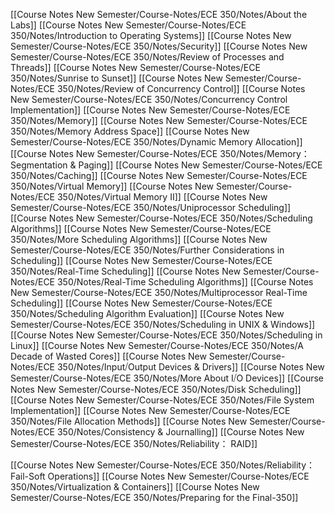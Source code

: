 [[Course Notes New Semester/Course-Notes/ECE 350/Notes/About the Labs]]
[[Course Notes New Semester/Course-Notes/ECE 350/Notes/Introduction to Operating Systems]]
[[Course Notes New Semester/Course-Notes/ECE 350/Notes/Security]]
[[Course Notes New Semester/Course-Notes/ECE 350/Notes/Review of Processes and Threads]]
[[Course Notes New Semester/Course-Notes/ECE 350/Notes/Sunrise to Sunset]]
[[Course Notes New Semester/Course-Notes/ECE 350/Notes/Review of Concurrency Control]]
[[Course Notes New Semester/Course-Notes/ECE 350/Notes/Concurrency Control Implementation]]
[[Course Notes New Semester/Course-Notes/ECE 350/Notes/Memory]]
[[Course Notes New Semester/Course-Notes/ECE 350/Notes/Memory Address Space]]
[[Course Notes New Semester/Course-Notes/ECE 350/Notes/Dynamic Memory Allocation]]
[[Course Notes New Semester/Course-Notes/ECE 350/Notes/Memory： Segmentation & Paging]]
[[Course Notes New Semester/Course-Notes/ECE 350/Notes/Caching]]
[[Course Notes New Semester/Course-Notes/ECE 350/Notes/Virtual Memory]]
[[Course Notes New Semester/Course-Notes/ECE 350/Notes/Virtual Memory II]]
[[Course Notes New Semester/Course-Notes/ECE 350/Notes/Uniprocessor Scheduling]]
[[Course Notes New Semester/Course-Notes/ECE 350/Notes/Scheduling Algorithms]]
[[Course Notes New Semester/Course-Notes/ECE 350/Notes/More Scheduling Algorithms]]
[[Course Notes New Semester/Course-Notes/ECE 350/Notes/Further Considerations in Scheduling]]
[[Course Notes New Semester/Course-Notes/ECE 350/Notes/Real-Time Scheduling]]
[[Course Notes New Semester/Course-Notes/ECE 350/Notes/Real-Time Scheduling Algorithms]]
[[Course Notes New Semester/Course-Notes/ECE 350/Notes/Multiprocessor Real-Time Scheduling]]
[[Course Notes New Semester/Course-Notes/ECE 350/Notes/Scheduling Algorithm Evaluation]]
[[Course Notes New Semester/Course-Notes/ECE 350/Notes/Scheduling in UNIX  & Windows]]
[[Course Notes New Semester/Course-Notes/ECE 350/Notes/Scheduling in Linux]]
[[Course Notes New Semester/Course-Notes/ECE 350/Notes/A Decade of Wasted Cores]]
[[Course Notes New Semester/Course-Notes/ECE 350/Notes/Input⧸Output Devices & Drivers]]
[[Course Notes New Semester/Course-Notes/ECE 350/Notes/More About I⧸O Devices]]
[[Course Notes New Semester/Course-Notes/ECE 350/Notes/Disk Scheduling]] 
[[Course Notes New Semester/Course-Notes/ECE 350/Notes/File System Implementation]]
[[Course Notes New Semester/Course-Notes/ECE 350/Notes/File Allocation Methods]]
[[Course Notes New Semester/Course-Notes/ECE 350/Notes/Consistency & Journalling]]
[[Course Notes New Semester/Course-Notes/ECE 350/Notes/Reliability： RAID]]

[[Course Notes New Semester/Course-Notes/ECE 350/Notes/Reliability： Fail-Soft Operations]]
[[Course Notes New Semester/Course-Notes/ECE 350/Notes/Virtualization & Containers]]
[[Course Notes New Semester/Course-Notes/ECE 350/Notes/Preparing for the Final-350]]